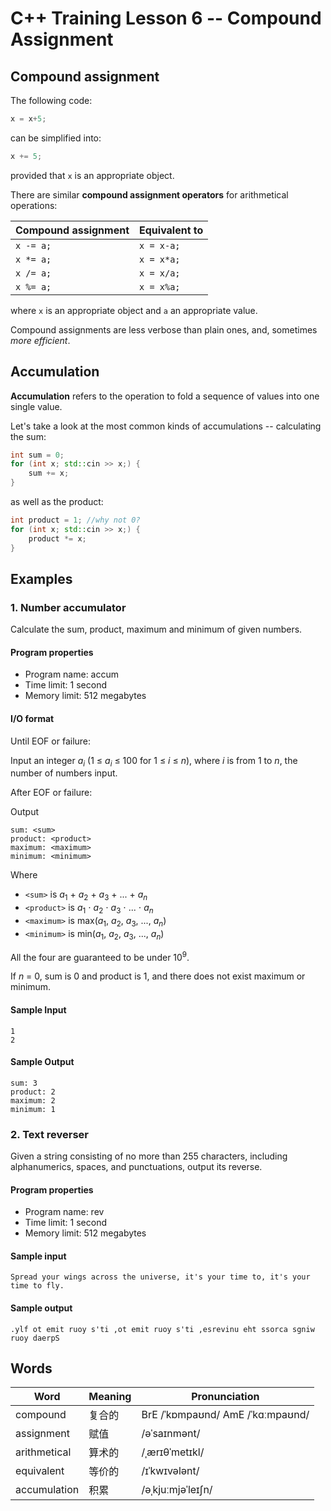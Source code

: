 # C++ Training Lesson 6 -- Compound Assignment

## Compound assignment

The following code:

```C++
x = x+5;
```

can be simplified into:

```C++
x += 5;
```

provided that ```x``` is an appropriate object.

There are similar **compound assignment operators** for arithmetical operations:

Compound assignment | Equivalent to
--- | ---
`x -= a;` | `x = x-a;`
`x *= a;` | `x = x*a;`
`x /= a;` | `x = x/a;`
`x %= a;` | `x = x%a;`

where `x` is an appropriate object and `a` an appropriate value.

Compound assignments are less verbose than plain ones,
and, sometimes *more efficient*.

## Accumulation

**Accumulation** refers to the operation to fold a sequence of values into one single value.

Let's take a look at the most common kinds of accumulations --
calculating the sum:

```C++
int sum = 0;
for (int x; std::cin >> x;) {
    sum += x;
}
```

as well as the product:

```C++
int product = 1; //why not 0?
for (int x; std::cin >> x;) {
    product *= x;
}
```

## Examples

### 1. Number accumulator

Calculate the sum, product, maximum and minimum of given numbers.

#### Program properties

- Program name: accum
- Time limit: 1 second
- Memory limit: 512 megabytes

#### I/O format

Until EOF or failure:

Input an integer *a*<sub>*i*</sub> (1 ≤ *a*<sub>*i*</sub> ≤ 100 for 1 ≤ *i* ≤ *n*),
where *i* is from 1 to *n*, the number of numbers input.

After EOF or failure:

Output

```
sum: <sum>
product: <product>
maximum: <maximum>
minimum: <minimum>
```

Where

- `<sum>` is *a*<sub>1</sub> + *a*<sub>2</sub> + *a*<sub>3</sub> + ... + *a*<sub>*n*</sub>
- `<product>` is *a*<sub>1</sub> ⋅ *a*<sub>2</sub> ⋅ *a*<sub>3</sub> ⋅ ... ⋅ *a*<sub>*n*</sub>
- `<maximum>` is max(*a*<sub>1</sub>, *a*<sub>2</sub>, *a*<sub>3</sub>, ..., *a*<sub>*n*</sub>)
- `<minimum>` is min(*a*<sub>1</sub>, *a*<sub>2</sub>, *a*<sub>3</sub>, ..., *a*<sub>*n*</sub>)

All the four are guaranteed to be under 10<sup>9</sup>.

If *n* = 0, sum is 0 and product is 1, and there does not exist maximum or minimum.

#### Sample Input

```
1
2
```

#### Sample Output

```
sum: 3
product: 2
maximum: 2
minimum: 1
```

### 2. Text reverser

Given a string consisting of no more than 255 characters,
including alphanumerics, spaces, and punctuations,
output its reverse.

#### Program properties

- Program name: rev
- Time limit: 1 second
- Memory limit: 512 megabytes

#### Sample input

```
Spread your wings across the universe, it's your time to, it's your time to fly.
```

#### Sample output

```
.ylf ot emit ruoy s'ti ,ot emit ruoy s'ti ,esrevinu eht ssorca sgniw ruoy daerpS
```

## Words

Word | Meaning | Pronunciation
--- | --- | ---
compound | 复合的 | BrE /ˈkɒmpaʊnd/ AmE /ˈkɑːmpaʊnd/ 
assignment | 赋值 | /əˈsaɪnmənt/
arithmetical | 算术的 | /ˌærɪθˈmetɪkl/
equivalent | 等价的 | /ɪˈkwɪvələnt/
accumulation | 积累 | /əˌkjuːmjəˈleɪʃn/
